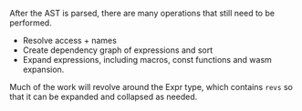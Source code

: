 
After the AST is parsed, there are many operations that still need to be
performed.

- Resolve access + names
- Create dependency graph of expressions and sort
- Expand expressions, including macros, const functions and wasm expansion.

Much of the work will revolve around the Expr type, which contains `revs` so that it
can be expanded and collapsed as needed.
